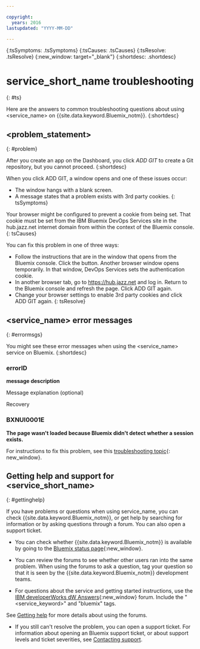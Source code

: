 ```yaml
---

copyright:
  years: 2016
lastupdated: "YYYY-MM-DD"

---
```

<!-- Copyright info at top of file: REQUIRED
    The copyright info is YAML content that must occur at the top of the MD file, before attributes are listed.
    It must be --- surrounded by 3 dashes ---
    The value "years" can contain just one year or a two years separated by a comma. (years: 2014, 2016)
    Indentation as per the previous template must be preserved.
-->

<!-- Common attributes used in the template are defined as follows: -->
{:tsSymptoms: .tsSymptoms} 
{:tsCauses: .tsCauses} 
{:tsResolve: .tsResolve} 
{:new_window: target="_blank"}
{:shortdesc: .shortdesc}

# service_short_name troubleshooting
{: #ts}
<!-- Provide an appropriate ID above -->


<!-- This is the template for troubleshooting topics.  -->

<!-- The short description section should include the service long name and "Bluemix" for search optimization. Example short description: -->

Here are the answers to common troubleshooting questions about using <service_name> on {{site.data.keyword.Bluemix_notm}}.
{:shortdesc}


<!-- Example problem statement title: "Cannot add Git repository" -->

## <problem_statement>
{: #problem}

<!-- This is the template for a problem topic.  -->

<!-- The short description section contains a brief description of problem. For example:  -->

After you create an app on the Dashboard, you click *ADD GIT* to create a Git repository, but you cannot proceed.
{:shortdesc}

<!-- The symptoms section contains a description of problem symptoms. For example:  -->
When you click ADD GIT, a window opens and one of these issues occur:
- The window hangs with a blank screen.
- A message states that a problem exists with 3rd party cookies.
{: tsSymptoms}

<!-- The causes section contains a brief explanation of what causes the problem. For example:  -->
Your browser might be configured to prevent a cookie from being set. That cookie must be set from the IBM Bluemix DevOps Services site in the hub.jazz.net internet domain from within the context of the Bluemix console.
{: tsCauses}

<!-- The resolve section contains steps to resolve the problem. For example:  -->
You can fix this problem in one of three ways:
- Follow the instructions that are in the window that opens from the Bluemix console. Click the button. Another browser window opens temporarily. In that window, DevOps Services sets the authentication cookie.
- In another browser tab, go to https://hub.jazz.net and log in. Return to the Bluemix console and refresh the page. Click ADD GIT again.
- Change your browser settings to enable 3rd party cookies and click ADD GIT again. 
{: tsResolve}

## <service_name> error messages
{: #errormsgs}

You might see these error messages when using the <service_name> service on Bluemix.
{:shortdesc}

### errorID
**message description**

Message explanation (optional)

Recovery

### BXNUI0001E
**The page wasn't loaded because Bluemix didn't detect whether a session exists.** 

For instructions to fix this problem, see this [troubleshooting topic](https://www.{DomainName}/docs/troubleshoot/accessing.html#tr_err){: new_window}.

<!-- Add a heading and content for how to get help and support. Use this template for beta and GA services:  -->
## Getting help and support for <service_short_name> 
{: #gettinghelp}

If you have problems or questions when using service_name, you can check {{site.data.keyword.Bluemix_notm}}, or get help by searching for information or by asking questions through a forum. You can also open a support ticket. 

* You can check whether {{site.data.keyword.Bluemix_notm}} is available by going to the [Bluemix status page](https://console.chinabluemix.net/status){:new_window}.

* You can review the forums to see whether other users ran into the same problem. When using the forums to ask a question, tag your question so that it is seen by the {{site.data.keyword.Bluemix_notm}} development teams.
* For questions about the service and getting started instructions, use the [IBM developerWorks dW Answers](https://developer.ibm.com/cn_answers/topics/<service_name>/?smartspace=bluemix){:new_window} forum. Include the  "<service_keyword>" and "bluemix" tags.

See [Getting help](https://www.{DomainName}/docs/support/index.html#getting-help) for more details about using the forums.

* If you still can't resolve the problem, you can open a support ticket. For information about opening an Bluemix support ticket, or about support levels and ticket severities, see [Contacting support](https://www.{DomainName}/docs/support/index.html#contacting-support).

